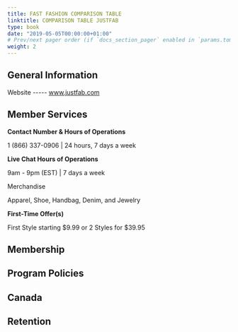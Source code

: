 ```yaml
---
title: FAST FASHION COMPARISON TABLE
linktitle: COMPARISON TABLE JUSTFAB
type: book
date: "2019-05-05T00:00:00+01:00"
# Prev/next pager order (if `docs_section_pager` enabled in `params.toml`)
weight: 2
---
```


## General Information

Website ----- www.justfab.com

## Member Services

**Contact Number & Hours of Operations**

1 (866) 337-0906 | 24 hours, 7 days a week

**Live Chat Hours of Operations**

9am - 9pm (EST) | 7 days a week

Merchandise

Apparel, Shoe, Handbag, Denim, and Jewelry

**First-Time Offer(s)**

First Style starting $9.99 or 2 Styles for $39.95

## Membership



## Program Policies



## Canada



## Retention

